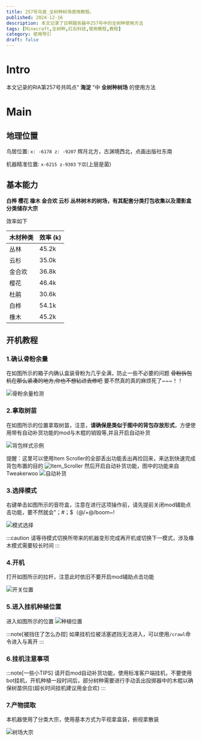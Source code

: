 ```yaml
---
title: 257号鸟居_全树种树场使用教程。
published: 2024-12-16
description: 本文记录了日啊服务器中257号中的全树种使用方法
tags: [Minecraft,全树种,红石科技,使用教程,教程]
category: 使用导引
draft: false
---
```


# Intro

本文记录的RIA第257号共鸣点“ **海淀** ”中 **全树种树场** 的使用方法

# Main
## 地理位置

鸟居位置: `x: -6178 z: -9207` 辉月北方，古渊境西北，点画出版社东南

机器精准位置: `x-6215 z-9303` `下层`(上层是菌)

## 基本能力
**白桦 樱花 橡木 金合欢 云杉 丛林树木的树场，有其配套分类打包收集以及潜影盒分类储存大宗**

效率如下

| 木材种类 | 效率 (k) |
|---------|--------|
| 丛林   | 45.2k  |
| 云杉   | 35.0k  |
| 金合欢 | 36.8k  |
| 樱花   | 46.4k  |
| 杜鹃   | 30.6k  |
| 白桦   | 54.1k  |
| 橡木   | 45.2k  |

## 开机教程

### 1.确认骨粉余量

在如图所示的箱子内确认盒装骨粉为几乎全满，防止一些不必要的问题
~~骨粉拆包机在那么紧凑的地方,你也不想钻进去修吧~~ 要不然真的真的麻烦死了~~~！！

<img src="https://i0.hdslb.com/bfs/article/ff2a08019866147669bbbb593b059dd6452972510.png" referrerpolicy="no-referrer" alt="骨粉余量检测">

### 2.拿取树苗

在如图所示的位置拿取树苗，注意，**请确保是类似于图中的背包存放形式**，方便使用带有自动补货功能的mod与木棍的销毁等,并且开启自动补货

<img src="https://i0.hdslb.com/bfs/article/68f5766f9660f00a1ecc3fc4c2aaf34f452972510.png" referrerpolicy="no-referrer" alt="背包样式示例">

提醒：这里可以使用Item Scroller的全部丢出功能丢出再捡回来，来达到快速完成背包布置的目的
<img src="https://i0.hdslb.com/bfs/article/da15b539823eee7a6075a75b8d99ed07452972510.png" referrerpolicy="no-referrer" alt="Item_Scroller">
然后开启自动补货功能，图中的功能来自Tweakerwoo
<img src="https://i0.hdslb.com/bfs/article/8507b09eaa3b07da72b3e5a1fdf49324452972510.png" referrerpolicy="no-referrer" alt="自动补货">

### 3.选择模式

右键单击如图所示的音符盒，注意在进行这项操作前，请先提前关闭mod辅助点击功能，要不然就会”；#；$（@/_+_@/boom~!

<img src="https://i0.hdslb.com/bfs/article/bc3186a5b2344d3097423d14546bcae1452972510.png" referrerpolicy="no-referrer" alt="模式选择">

:::caution
请等待模式切换所带来的机器变形完成再开机或切换下一模式，涉及橡木模式需要较长时间
:::

### 4.开机

打开如图所示的拉杆，注意此时依旧不要开启mod辅助点击功能

<img src="https://i0.hdslb.com/bfs/article/4dcb53a0cab8a7ae21e4de910bc9287d452972510.png" referrerpolicy="no-referrer" alt="开关位置">

### 5.进入挂机种植位置

进入如图所示的位置
<img src="https://i0.hdslb.com/bfs/article/6be98f02320c7f29344679aaeacf92e5452972510.png" referrerpolicy="no-referrer" alt="种植位置">

:::note[被挡住了怎么办捏]
如果挂机位被活塞遮挡无法进入，可以使用`/crawl`命令进入与离开
:::

### 6.挂机注意事项
:::note[一些小TIPS]
请开启mod自动补货功能，使用标准客户端挂机，不要使用bot挂机，开机种植一段时间后，部分树种需要进行手动丢出投掷器中的木棍以确保树苗供应(超长时间挂机建议用金合欢)
:::
### 7.产物提取

本机器使用了分类大宗，使用基本方式为平视拿盒装，俯视拿散装

<img src="https://i0.hdslb.com/bfs/article/12de15da2b95f6bb81fafe301e21a0e7452972510.png" referrerpolicy="no-referrer" alt="树场大宗">